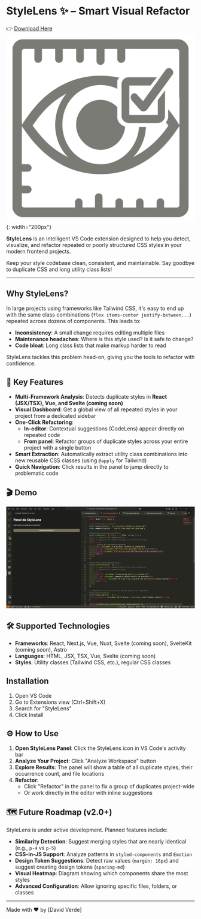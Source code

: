 # StyleLens ✨ – Smart Visual Refactor
👉 [Download Here](https://marketplace.visualstudio.com/items?itemName=DavidVerde.stylelens) 
![StyleLens Logo](media/icons/stylelens.png){: width="200px"}

**StyleLens** is an intelligent VS Code extension designed to help you detect, visualize, and refactor repeated or poorly structured CSS styles in your modern frontend projects.

Keep your style codebase clean, consistent, and maintainable. Say goodbye to duplicate CSS and long utility class lists!

---

## Why StyleLens?

In large projects using frameworks like Tailwind CSS, it's easy to end up with the same class combinations (`flex items-center justify-between...`) repeated across dozens of components. This leads to:
- **Inconsistency**: A small change requires editing multiple files
- **Maintenance headaches**: Where is this style used? Is it safe to change?
- **Code bloat**: Long class lists that make markup harder to read

StyleLens tackles this problem head-on, giving you the tools to refactor with confidence.

## 🚀 Key Features

- **Multi-Framework Analysis**: Detects duplicate styles in **React (JSX/TSX), Vue, and Svelte (coming soon)**
- **Visual Dashboard**: Get a global view of all repeated styles in your project from a dedicated sidebar
- **One-Click Refactoring**:
  - **In-editor**: Contextual suggestions (CodeLens) appear directly on repeated code
  - **From panel**: Refactor groups of duplicate styles across your entire project with a single button
- **Smart Extraction**: Automatically extract utility class combinations into new reusable CSS classes (using `@apply` for Tailwind)
- **Quick Navigation**: Click results in the panel to jump directly to problematic code

## 🎬 Demo

![StyleLens Demo](media/icons/stylelens.gif)

## 🛠️ Supported Technologies

- **Frameworks**: React, Next.js, Vue, Nuxt, Svelte (coming soon), SvelteKit (coming soon), Astro
- **Languages**: HTML, JSX, TSX, Vue, Svelte (coming soon)
- **Styles**: Utility classes (Tailwind CSS, etc.), regular CSS classes

  
## Installation
1. Open VS Code
2. Go to Extensions view (Ctrl+Shift+X)
3. Search for "StyleLens"
4. Click Install
   
## ⚙️ How to Use

1. **Open StyleLens Panel**: Click the StyleLens icon in VS Code's activity bar
2. **Analyze Your Project**: Click "Analyze Workspace" button
3. **Explore Results**: The panel will show a table of all duplicate styles, their occurrence count, and file locations
4. **Refactor**:
   - Click "Refactor" in the panel to fix a group of duplicates project-wide
   - Or work directly in the editor with inline suggestions

## 🗺️ Future Roadmap (v2.0+)

StyleLens is under active development. Planned features include:
- **Similarity Detection**: Suggest merging styles that are nearly identical (e.g., `p-4` vs `p-5`)
- **CSS-in-JS Support**: Analyze patterns in `styled-components` and `Emotion`
- **Design Token Suggestions**: Detect raw values (`margin: 16px`) and suggest creating design tokens (`spacing-md`)
- **Visual Heatmap**: Diagram showing which components share the most styles
- **Advanced Configuration**: Allow ignoring specific files, folders, or classes

---

Made with ❤️ by [David Verde]
